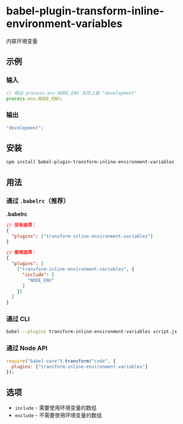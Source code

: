# babel-plugin-transform-inline-environment-variables

内联环境变量

## 示例

### 输入

```js
// 假设 process.env.NODE_ENV 实际上是 "development"
process.env.NODE_ENV;
```

### 输出

```js
"development";
```

## 安装

```sh
npm install babel-plugin-transform-inline-environment-variables
```

## 用法

### 通过 `.babelrc`（推荐）

**.babelrc**

```json
// 没有选项：
{
  "plugins": ["transform-inline-environment-variables"]
}

// 使用选项：
{
  "plugins": [
    ["transform-inline-environment-variables", {
      "include": [
        "NODE_ENV"
      ]
    }]
  ]
}
```

### 通过 CLI

```sh
babel --plugins transform-inline-environment-variables script.js
```

### 通过 Node API

```javascript
require("babel-core").transform("code", {
  plugins: ["transform-inline-environment-variables"]
});
```

## 选项

+ `include` - 需要使用环境变量的数组
+ `exclude` - 不需要使用环境变量的数组
